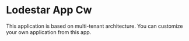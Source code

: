 # Lodestar App Cw

This application is based on multi-tenant architecture.
You can customize your own application from this app.
